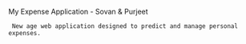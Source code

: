 
My Expense Application - Sovan & Purjeet

     New age web application designed to predict and manage personal expenses.
